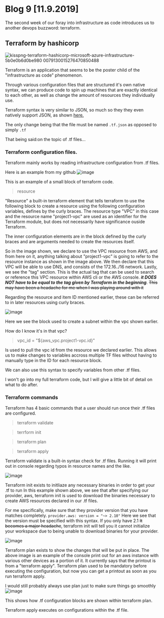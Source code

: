 # Blog 9 [11.9.2019]

The second week of our foray into infrastructure as code introduces us to another devops buzzword: terraform.

## Terraform by hashicorp
![kisspng-terraform-hashicorp-microsoft-azure-infrastructure-5b0e0b6d0be980 0079130015276470850488](https://user-images.githubusercontent.com/20525440/68502909-71ccba80-0216-11ea-991a-e697e956e51a.png)



Terraform is an application that seems to be the poster child of the "infrastructure as code" phenomenon.

Through various configuration files that are structured it's own native syntax, we can produce code to spin up machines that are exactly identical to each other, as well as change the amount of resources they individually use.

Terraform syntax is very similar to JSON, so much so they they even natively support JSON, as shown [here.](https://www.terraform.io/docs/configuration/syntax-json.html)

The only change being that the file must be named ```.tf.json``` as opposed to simply ```.tf```

That being said:on the topic of .tf files...


### Terraform configuration files.

Terraform mainly works by reading infrastructure configuration from .tf files.

Here is an example from my github 
![image](https://user-images.githubusercontent.com/20525440/68497651-e77e5980-0209-11ea-956c-6202c6ecccab.png)

This is an example of a small block of terraform code.

>resource 

"Resource" a built-in terraform element that tells terraform to use the following block to create a resource using the following configuration variables, defines by the curly braces. The resource type "VPC" in this case and the resource name "project1-vpc" are used as an identifier for the Terraform module, but does not necessarily have significance ouside Terraform.

The inner configuration elements are in the block defined by the curly braces and are arguments needed to create the resources itself. 

So in the image shown, we declare to use the VPC resource from AWS, and from here on it, anything talking about "project1-vpc" is going to refer to the resource instance as shown in the image above. We then declare that this VPC will be able to use DNS, and consists of the 172.16../16 network.
Lastly, we see the "tag" section. This is the actual tag that can be used to search or reference this VPC resource within AWS cli or the AWS console. **_it DOES NOT have to be equal to the tag given by Terraform in the beginning_**. ~~This may have been a headache for me when I was playing around with it~~

Regarding the resource and item ID mentioned earlier, these can be referred to in later resources using curly braces.

![image](https://user-images.githubusercontent.com/20525440/68502164-a2135980-0214-11ea-9b49-e7c7d3411251.png)

Here we see the block used to create a subnet within the vpc shown earlier.

How do I know it's in that vpc?

>vpc_id = "${aws_vpc.project1-vpc.id}"

Is used to pull the vpc id from the resource we declared earlier. This allows us to make changes to variables accross multiple TF files without having to manually type in the ID for each resource block.

We can also use this syntax to specify variables from other .tf files.

I won't go into my full terraform code, but I will give a little bit of detail on what to do after.


### Terraform commands

Terraform has 4 basic commands that a user should run once their .tf files are configured.
>terraform validate

>terrform init

>terraform plan

>terraform apply

Terraform validate is a built-in syntax check for .tf files. Running it will print out in console regarding typos in resource names and the like.


![image](https://user-images.githubusercontent.com/20525440/68503431-ae4ce600-0217-11ea-8252-6f216259a297.png)

Terraform init exists to initliaze any necessary binaries in order to get your .tf to run
In this example shown above, we see that after specifying our provider, aws, terraform init is used to download the binaries necessary to create AWS resources declared in our .tf files.

For me specifically, make sure that they provider version that you have matches completely. 
```provider.aws: version = "~> 2.10"```
Here we see that the version must be specified with this syntax. If you only have 2.1 ~~It becomes a major headache~~, terraform init will tell you it cannot initialize your workspace due to being unable to download binaries for your provider.

![image](https://user-images.githubusercontent.com/20525440/68503883-bbb6a000-0218-11ea-877f-899120716f6f.png)

Terraform plan exists to show the changes that will be put in place. The above image is an example of the console print out for an aws instance with various other devices as a portion of it. It currently says that the printout is from a "terraform apply". Terraform plan used to be mandatory before executing the configuration, but now you can get a printout as soon as you run terraform apply.

I would still probably always use plan just to make sure things go smoothly
![image](https://user-images.githubusercontent.com/20525440/68503927-d9840500-0218-11ea-8188-e3534f26e248.png)

This shows how .tf configuration blocks are shown within terraform plan.


Terraform apply executes on configurations within the .tf file.
